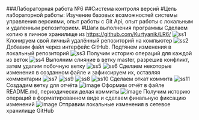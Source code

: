 ###Лабораторная работа №6
##Система контроля версий
#Цель лабораторной работы:
Изучение базовых возможностей системы управления версиями, опыт работы с Git Api, опыт работы с локальным и удаленным репозиторием.
#Шаги выполнения программы
Сделаем копию в личное хранилище из https://github.com/Kurtyanik/LR6/
![ss1](https://user-images.githubusercontent.com/117043174/199977556-00154d47-d68e-453f-96f6-d23f15596cea.jpg)
Клонируем свой личный удалённый репозиторий на компьютер
![ss2](https://user-images.githubusercontent.com/117043174/199977805-695295ea-a4ec-4349-a195-84b6a00b5c70.jpg)
Добавим файл через интерфейс GitHub. Подтянем изменения в локальный репозиторий
![ss3](https://user-images.githubusercontent.com/117043174/199977917-da691886-1a58-437f-a85f-78560586a8f9.jpg)
Получим историю операций для каждой из веток
![ss4](https://user-images.githubusercontent.com/117043174/199977997-ac9868bc-818a-4207-a32d-5125ded28170.jpg)
Выполним слияние в ветку master, разрешив конфликт, затем удалим побочную ветку
![ss5](https://user-images.githubusercontent.com/117043174/199978073-ce99fe84-08f5-45e8-8a5b-597e28f3749c.jpg)
![ss6](https://user-images.githubusercontent.com/117043174/199978143-8c8d0b47-fa83-4bd0-b106-72028d95b7a2.jpg)
Сделаем некоторые изменения в созданном файле и зафиксируем их, оставляя комментарии
![ss7](https://user-images.githubusercontent.com/117043174/199978220-4ac677a1-3f68-45ec-acac-ea388a210615.jpg)
![ss9](https://user-images.githubusercontent.com/117043174/199978231-0b75caba-4816-4311-86ab-f0a95ad0760f.jpg)
![ss8](https://user-images.githubusercontent.com/117043174/199978236-87b4ecf3-51be-4369-83c7-d6764bec865a.jpg)
![ss10](https://user-images.githubusercontent.com/117043174/199978249-6d131f67-ca02-444e-a6de-3ce2b716a994.jpg)
Сделаем откат коммита
![ss11](https://user-images.githubusercontent.com/117043174/199978430-0c9df779-7459-4a2b-93ec-f66fb3e68a82.jpg)
Создадим ветку для отчёта
![image](https://user-images.githubusercontent.com/117043174/199978495-877ea5b5-c4ad-4b3d-9aa3-1d55d5d5d0e5.png)
Оформим отчёт в файле README.md, периодически делая коммиты
![image](https://user-images.githubusercontent.com/117043174/199978768-3b084446-437a-421a-a83f-e0e70ac997b7.png)
Получим историю операций в форматированном виде и сделаем финальную фиксацию изменений
![image](https://user-images.githubusercontent.com/117043174/199978910-b23d9602-5177-4028-9e85-f3d9c5982ec7.png)
Отправим локальные изменения в сетевое хранилище GitHub
